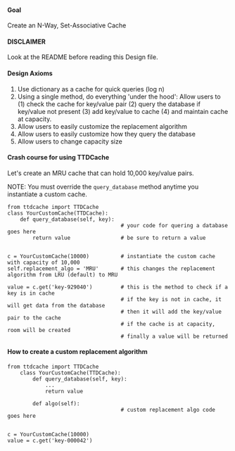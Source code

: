 #### Goal

Create an N-Way, Set-Associative Cache

#### DISCLAIMER

Look at the README before reading this Design file.

#### Design Axioms

1) Use dictionary as a cache for quick queries (log n)
2) Using a single method, do everything 'under the hood': Allow users to (1) check the cache for key/value pair (2) query the database if key/value not present (3) add key/value to cache (4) and maintain cache at capacity.
3) Allow users to easily customize the replacement algorithm
4) Allow users to easily customize how they query the database 
5) Allow users to change capacity size


#### Crash course for using TTDCache

Let's create an MRU cache that can hold 10,000 key/value pairs.

NOTE: You must override the `query_database` method anytime you instantiate a custom cache.

    from ttdcache import TTDCache
    class YourCustomCache(TTDCache):
        def query_database(self, key):
                                        # your code for quering a database goes here
            return value                # be sure to return a value
            
            
    c = YourCustomCache(10000)          # instantiate the custom cache with capacity of 10,000 
    self.replacement_algo = 'MRU'       # this changes the replacement algorithm from LRU (default) to MRU
    
    value = c.get('key-929040')         # this is the method to check if a key is in cache
                                        # if the key is not in cache, it will get data from the database
                                        # then it will add the key/value pair to the cache
                                        # if the cache is at capacity, room will be created
                                        # finally a value will be returned
    
#### How to create a custom replacement algorithm

    from ttdcache import TTDCache
        class YourCustomCache(TTDCache):
            def query_database(self, key):
                ...                         
                return value                
                
            def algo(self):
                                        # custom replacement algo code goes here
        
            
    c = YourCustomCache(10000)  
    value = c.get('key-000042')        
    
